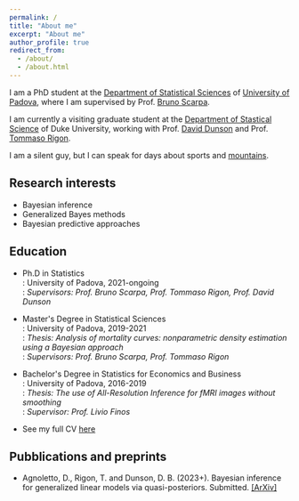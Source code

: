 ```yaml
---
permalink: /
title: "About me"
excerpt: "About me"
author_profile: true
redirect_from: 
  - /about/
  - /about.html
---
```


I am a PhD student at the [Department of Statistical Sciences](https://www.stat.unipd.it/en/) of [University of Padova](https://www.unipd.it/en/), where I am supervised by Prof. [Bruno Scarpa](https://homes.stat.unipd.it/brunoscarpa.html). 

I am currently a visiting graduate student at the [Department of Stastical Science](https://stat.duke.edu/) of Duke University, working with Prof. [David Dunson](https://www.daviddunson.com/) and Prof. [Tommaso Rigon](https://tommasorigon.github.io).

I am a silent guy, but I can speak for days about sports and [mountains](https://maphub.net/davide_agnoletto/escursioni).


Research interests
--
* Bayesian inference
* Generalized Bayes methods
* Bayesian predictive approaches


Education
--
* Ph.D in Statistics<br />
  :   University of Padova, 2021-ongoing<br />
  :   *Supervisors: Prof. Bruno Scarpa, Prof. Tommaso Rigon, Prof. David Dunson*
* Master's Degree in Statistical Sciences<br />
  :   University of Padova, 2019-2021<br />
  :   *Thesis: Analysis of mortality curves: nonparametric density estimation using a Bayesian approach*<br />
  :   *Supervisors: Prof. Bruno Scarpa, Prof. Tommaso Rigon*
* Bachelor's Degree in Statistics for Economics and Business<br />
  :   University of Padova, 2016-2019<br />
  :   *Thesis: The use of All-Resolution Inference for fMRI images without smoothing*<br />
  :   *Supervisor: Prof. Livio Finos*

* See my full CV [here](/files/CURRICULUM.pdf)


Pubblications and preprints
--
* Agnoletto, D., Rigon, T. and Dunson, D. B. (2023+). Bayesian inference for generalized linear models via quasi-posteriors. Submitted. [\[ArXiv\]](https://arxiv.org/abs/2311.00820)<br />


